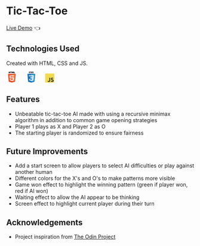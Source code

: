 # Tic-Tac-Toe

[Live Demo](https://kdonawa.github.io/tic-tac-toe/) :point_left:

## Technologies Used

Created with HTML, CSS and JS.

<div>
  <img src="https://raw.githubusercontent.com/devicons/devicon/master/icons/html5/html5-original-wordmark.svg" alt="html5" width="30" height="30"/>
  &emsp;
  <img src="https://raw.githubusercontent.com/devicons/devicon/master/icons/css3/css3-original-wordmark.svg" alt="css3" width="30" height="30"/>
  &emsp;
  <img src="https://raw.githubusercontent.com/devicons/devicon/master/icons/javascript/javascript-original.svg" alt="javascript" width="25" height="25"/>
</div>

## Features

-   Unbeatable tic-tac-toe AI made with using a recursive minimax algorithm in addition to common game opening strategies
-   Player 1 plays as X and Player 2 as O
-   The starting player is randomized to ensure fairness

## Future Improvements

-   Add a start screen to allow players to select AI difficulties or play against another human
-   Different colors for the X's and O's to make patterns more visible
-   Game won effect to highlight the winning pattern (green if player won, red if AI won)
-   Waiting effect to allow the AI appear to be thinking
-   Screen effect to highlight current player during their turn

## Acknowledgements

-   Project inspiration from [The Odin Project](https://www.theodinproject.com/home)
